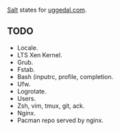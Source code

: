 [Salt][s] states for [uggedal.com][u].

TODO
----

* Locale.
* LTS Xen Kernel.
* Grub.
* Fstab.
* Bash (inputrc, profile, completion.
* Ufw.
* Logrotate.
* Users.
* Zsh, vim, tmux, git, ack.
* Nginx.
* Pacman repo served by nginx.

[s]: http://saltstack.org
[u]: http://uggedal.com
